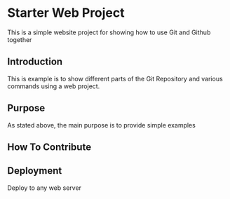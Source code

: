 # Starter Web Project

This is a simple website project for showing how to use Git and Github together

## Introduction

This is example is to show different parts of the Git Repository and various commands
using a web project.

## Purpose

As stated above, the main purpose is to provide simple
examples 

## How To Contribute

## Deployment
Deploy to any web server